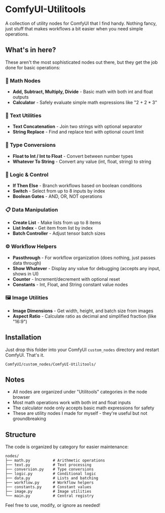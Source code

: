 # ComfyUI-Utilitools

A collection of utility nodes for ComfyUI that I find handy. Nothing fancy, just stuff that makes workflows a bit easier when you need simple operations.

## What's in here?

These aren't the most sophisticated nodes out there, but they get the job done for basic operations:

### 🧮 Math Nodes
- **Add, Subtract, Multiply, Divide** - Basic math with both int and float outputs
- **Calculator** - Safely evaluate simple math expressions like "2 + 2 * 3"

### 📝 Text Utilities  
- **Text Concatenation** - Join two strings with optional separator
- **String Replace** - Find and replace text with optional count limit

### 🔄 Type Conversions
- **Float to Int / Int to Float** - Convert between number types
- **Whatever To String** - Convert any value (int, float, string) to string

### 🤔 Logic & Control
- **If Then Else** - Branch workflows based on boolean conditions
- **Switch** - Select from up to 8 inputs by index
- **Boolean Gates** - AND, OR, NOT operations

### 📋 Data Manipulation
- **Create List** - Make lists from up to 8 items
- **List Index** - Get item from list by index
- **Batch Controller** - Adjust tensor batch sizes

### ⚙️ Workflow Helpers
- **Passthrough** - For workflow organization (does nothing, just passes data through)
- **Show Whatever** - Display any value for debugging (accepts any input, shows in UI)
- **Counter** - Increment/decrement with optional reset
- **Constants** - Int, Float, and String constant value nodes

### 🖼️ Image Utilities
- **Image Dimensions** - Get width, height, and batch size from images
- **Aspect Ratio** - Calculate ratio as decimal and simplified fraction (like "16:9")

## Installation

Just drop this folder into your ComfyUI `custom_nodes` directory and restart ComfyUI. That's it.

```
ComfyUI/custom_nodes/ComfyUI-Utilitools/
```

## Notes

- All nodes are organized under "Utilitools" categories in the node browser
- Most math operations work with both int and float inputs  
- The calculator node only accepts basic math expressions for safety
- These are utility nodes I made for myself - they're useful but not groundbreaking

## Structure

The code is organized by category for easier maintenance:

```
nodes/
├── math.py          # Arithmetic operations
├── text.py          # Text processing
├── conversion.py    # Type conversions  
├── logic.py         # Conditional logic
├── data.py          # Lists and batching
├── workflow.py      # Workflow helpers
├── constants.py     # Constant values
├── image.py         # Image utilities
└── main.py          # Central registry
```

Feel free to use, modify, or ignore as needed!
